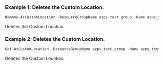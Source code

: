 ### Example 1: Deletes the Custom Location.
```powershell
Remove-AzCustomLocation -ResourceGroupName azps_test_group -Name azps_test_cluster

```

Deletes the Custom Location.

### Example 2: Deletes the Custom Location.
```powershell
Get-AzCustomLocation -ResourceGroupName azps_test_group -Name azps_test_cluster | Remove-AzCustomLocation

```

Deletes the Custom Location.